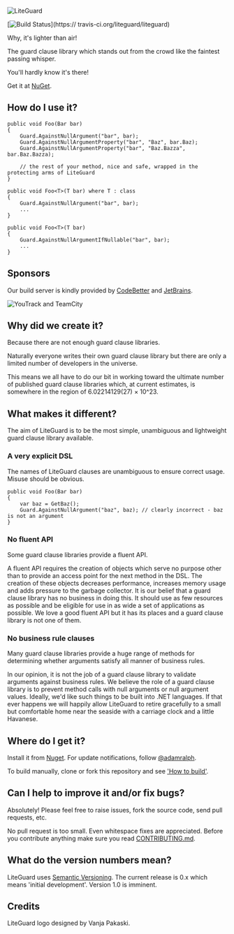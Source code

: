 ![LiteGuard](https://raw.github.com/liteguard/liteguard/master/assets/liteguard_128.png)

[![Build Status](https://travis-ci.org/liteguard/liteguard.png?branch=master)](https://
travis-ci.org/liteguard/liteguard)

Why, it's lighter than air!

The guard clause library which stands out from the crowd like the faintest passing whisper.

You'll hardly know it's there!

Get it at [NuGet](https://nuget.org/packages?q=liteguard "LiteGuard on NuGet").

## How do I use it?

    public void Foo(Bar bar)
    {
		Guard.AgainstNullArgument("bar", bar);
	    Guard.AgainstNullArgumentProperty("bar", "Baz", bar.Baz);
        Guard.AgainstNullArgumentProperty("bar", "Baz.Bazza", bar.Baz.Bazza);

        // the rest of your method, nice and safe, wrapped in the protecting arms of LiteGuard
    }

    public void Foo<T>(T bar) where T : class
    {
		Guard.AgainstNullArgument("bar", bar);
        ...
    }

    public void Foo<T>(T bar)
    {
		Guard.AgainstNullArgumentIfNullable("bar", bar);
        ...
    }

## Sponsors ##
Our build server is kindly provided by [CodeBetter](http://codebetter.com/) and [JetBrains](http://www.jetbrains.com/).

![YouTrack and TeamCity](http://www.jetbrains.com/img/banners/Codebetter300x250.png)

## Why did we create it?

Because there are not enough guard clause libraries.

Naturally everyone writes their own guard clause library but there are only a limited number of developers in the universe.

This means we all have to do our bit in working toward the ultimate number of published guard clause libraries which, at current estimates, is somewhere in the region of 6.02214129(27) × 10^23.

## What makes it different?

The aim of LiteGuard is to be the most simple, unambiguous and lightweight guard clause library available.

### A very explicit DSL

The names of LiteGuard clauses are unambiguous to ensure correct usage. Misuse should be obvious.

    public void Foo(Bar bar)
    {
	    var baz = GetBaz();
    	Guard.AgainstNullArgument("baz", baz); // clearly incorrect - baz is not an argument
    }

### No fluent API

Some guard clause libraries provide a fluent API.

A fluent API requires the creation of objects which serve no purpose other than to provide an access point for the next method in the DSL. The creation of these objects decreases performance, increases memory usage and adds pressure to the garbage collector. It is our belief that a guard clause library has no business in doing this. It should use as few resources as possible and be eligible for use in as wide a set of applications as possible. We love a good fluent API but it has its places and a guard clause library is not one of them.

### No business rule clauses

Many guard clause libraries provide a huge range of methods for determining whether arguments satisfy all manner of business rules.

In our opinion, it is not the job of a guard clause library to validate arguments against business rules. We believe the role of a guard clause library is to prevent method calls with null arguments or null argument values. Ideally, we'd like such things to be built into .NET languages. If that ever happens we will happily allow LiteGuard to retire gracefully to a small but comfortable home near the seaside with a carriage clock and a little Havanese.

## Where do I get it?

Install it from [Nuget](https://nuget.org/packages/LiteGuard/). For update notifications, follow [@adamralph](https://twitter.com/#!/adamralph).

To build manually, clone or fork this repository and see ['How to build'](https://github.com/liteguard/liteguard/blob/master/how_to_build.md).

## Can I help to improve it and/or fix bugs? ##

Absolutely! Please feel free to raise issues, fork the source code, send pull requests, etc.

No pull request is too small. Even whitespace fixes are appreciated. Before you contribute anything make sure you read [CONTRIBUTING.md](https://github.com/liteguard/liteguard/blob/master/CONTRIBUTING.md).

## What do the version numbers mean? ##

LiteGuard uses [Semantic Versioning](http://semver.org/). The current release is 0.x which means 'initial development'. Version 1.0 is imminent.

## Credits ##

LiteGuard logo designed by Vanja Pakaski.
